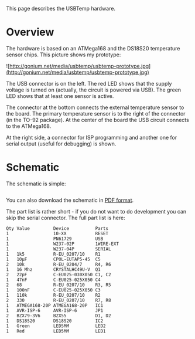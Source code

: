 This page describes the USBTemp hardware.

# Overview #

The hardware is based on an ATMega168 and the DS18S20 temperature sensor chips. This picture shows my prototype:

![http://gonium.net/media/usbtemp/usbtemp-prototype.jpg](http://gonium.net/media/usbtemp/usbtemp-prototype.jpg)

The USB connector is on the left. The red LED shows that the supply voltage is turned on (actually, the circuit is powered via USB). The green LED shows that at least one sensor is active.

The connector at the bottom connects the external temperature sensor to the board. The primary temperature sensor is to the right of the connector (in the TO-92 package). At the center of the board the USB circuit connects to the ATMega168.

At the right side, a connector for ISP programming and another one for serial output (useful for debugging) is shown.

# Schematic #
The schematic is simple:

![![](http://mikrowerk.googlecode.com/svn/usbtemp/trunk/schematic/usb-adapter-small.png)](http://mikrowerk.googlecode.com/svn/usbtemp/trunk/schematic/usb-adapter.png)

You can also download the schematic in [PDF format](http://mikrowerk.googlecode.com/svn/usbtemp/trunk/schematic/usb-adapter.pdf).

The part list is rather short - if you do not want to do development you can skip the serial connector. The full part list is here:

```
Qty Value         Device          Parts    
1                 10-XX           RESET    
1                 PN61729         USB      
1                 W237-02P        1WIRE-EXT
1                 W237-04P        SERIAL   
1   1k5           R-EU_0207/10    R1       
1   10µF          CPOL-EUTAP5-45  C5       
2   10k           R-EU_0204/7     R4, R6   
1   16 Mhz        CRYSTALHC49U-V  Q1       
2   22pF          C-EU025-030X050 C1, C2   
1   47nF          C-EU025-025X050 C4       
2   68            R-EU_0207/10    R3, R5   
1   100nF         C-EU025-025X050 C3       
1   110k          R-EU_0207/10    R2       
2   330           R-EU_0207/10    R7, R8   
1   ATMEGA168-20P ATMEGA168-20P   IC1      
1   AVR-ISP-6     AVR-ISP-6       JP1      
2   BZX79-3V6     BZX55           D1, D2   
1   DS18S20       DS18S20         IC2      
1   Green         LED5MM          LED2     
1   Red           LED5MM          LED1    
```